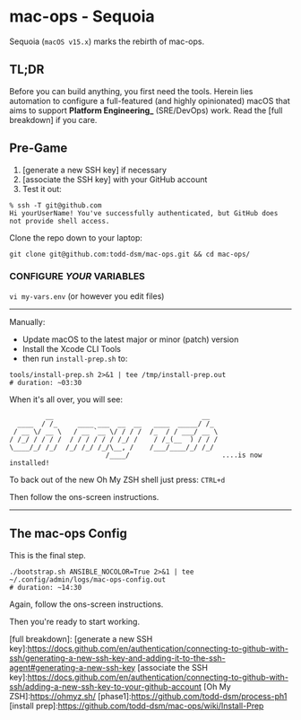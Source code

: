 # mac-ops - Sequoia

Sequoia (`macOS v15.x`) marks the rebirth of mac-ops.

## TL;DR

Before you can build anything, you first need the tools. Herein lies automation to configure a full-featured (and highly opinionated) macOS that aims to support **Platform Engineering_** (SRE/DevOps) work. Read the [full breakdown] if you care.

## Pre-Game

1. [generate a new SSH key] if necessary
2. [associate the SSH key] with your GitHub account
3. Test it out:

```shell
% ssh -T git@github.com
Hi yourUserName! You've successfully authenticated, but GitHub does not provide shell access.
```

Clone the repo down to your laptop:

`git clone git@github.com:todd-dsm/mac-ops.git && cd mac-ops/`

### CONFIGURE *YOUR* VARIABLES

`vi my-vars.env` (or however you edit files)

---

Manually:

* Update macOS to the latest major or minor (patch) version
* Install the Xcode CLI Tools
* then run `install-prep.sh` to:

```shell
tools/install-prep.sh 2>&1 | tee /tmp/install-prep.out
# duration: ~03:30
```

When it's all over, you will see:

```shell
         __                                     __
  ____  / /_     ____ ___  __  __   ____  _____/ /_
 / __ \/ __ \   / __ `__ \/ / / /  /_  / / ___/ __ \
/ /_/ / / / /  / / / / / / /_/ /    / /_(__  ) / / /
\____/_/ /_/  /_/ /_/ /_/\__, /    /___/____/_/ /_/
                        /____/                       ....is now installed!
```

To back out of the new Oh My ZSH shell just press: `CTRL+d`

Then follow the ons-screen instructions.

---

## The mac-ops Config

This is the final step.

```shell
./bootstrap.sh ANSIBLE_NOCOLOR=True 2>&1 | tee ~/.config/admin/logs/mac-ops-config.out
# duration: ~14:30
```

Again, follow the ons-screen instructions.

Then you're ready to start working.

<!-- docs/refs -->

[full breakdown]:
[generate a new SSH key]:https://docs.github.com/en/authentication/connecting-to-github-with-ssh/generating-a-new-ssh-key-and-adding-it-to-the-ssh-agent#generating-a-new-ssh-key
[associate the SSH key]:https://docs.github.com/en/authentication/connecting-to-github-with-ssh/adding-a-new-ssh-key-to-your-github-account
[Oh My ZSH]:https://ohmyz.sh/
[phase1]:https://github.com/todd-dsm/process-ph1
[install prep]:https://github.com/todd-dsm/mac-ops/wiki/Install-Prep
